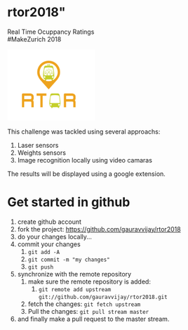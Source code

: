 # rtor2018" 
Real Time Ocuppancy Ratings <br>
#MakeZurich 2018

<img src="./readme_resources/logo.png" width="200">


This challenge was tackled using several approachs: 
1. Laser sensors 
2. Weights sensors 
3. Image recognition locally using video camaras 

The results will be displayed using a google extension. 


# Get started in github
1. create github account 
2. fork the project: https://github.com/gauravvijay/rtor2018
3. do your changes locally... 
4. commit your changes 
    1. `git add -A `
    2. `git commit -m "my changes" `
    3. `git push `
5. synchronize with the remote repository 
    1. make sure the remote repository is added: 
        1. ` git remote add upstream git://github.com/gauravvijay/rtor2018.git   `
    2. fetch the changes: `git fetch upstream`
    3. Pull the changes: `git pull stream master`
6. and finally make a pull request to the master stream. 



